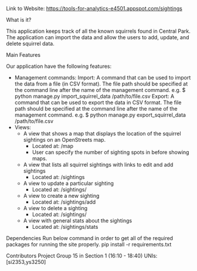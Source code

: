 Link to Website:
https://tools-for-analytics-e4501.appspot.com/sightings

What is it?

This application keeps track of all the known squirrels found in Central Park. The application can import the data and allow the users to add, update, and delete squirrel data.

Main Features

Our application have the following features:

- Management commands:
	Import: A command that can be used to import the data from a file (in CSV format). The file path should be specified at the command line after the name of the management command.
	e.g. $ python manage.py import_squirrel_data /path/to/file.csv
	Export: A command that can be used to export the data in CSV format. The file path should be specified at the command line after the name of the management command. 
	e.g. $ python manage.py export_squirrel_data /path/to/file.csv
- Views:
	- A view that shows a map that displays the location of the squirrel sightings on an
OpenStreets map​.
		- Located at: ​/map
		- User can specify the number of sighting spots in before showing maps.
	- A view that lists all squirrel sightings with links to edit and add sightings 
		- Located at: ​/sightings
	- A view to update a particular sighting
		- Located at: ​/sightings/<unique-squirrel-id>
	- A view to create a new sighting
		- Located at: ​/sightings/add
	- A view to delete a sighting
		- Located at: ​/sightings/<unique-squirrel-id>
	- A view with general stats about the sightings
		- Located at: ​/sightings/stats


Dependencies
Run below command in order to get all of the required packages for running the site properly.
pip install -r requirements.txt

Contributors
Project Group 15 in Section 1 (16:10 - 18:40)
UNIs: [si2353,ys3250]